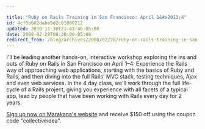 ```yaml
---

title: "Ruby on Rails Training in San Francisco: April 1&#x2013;4"
id: 4cf5b662dabe9d2c61000212
updated: 2010-11-30T21:43:46-05:00
date: 2008-02-28T09:30:00-05:00
redirect_from: /blog/archives/2008/02/28/ruby-on-rails-training-in-san-francisco-april-1-4/
---
```


I'll be leading another hands-on, interactive workshop exploring the ins and outs of Ruby on Rails in San Francisco on April 1–4. Experience the Rails way of approaching web applications, starting with the basics of Ruby and Rails, and then diving into the full Rails' MVC stack, testing techniques, Ajax and even web services. In the 4 day class, we'll work through the full life-cycle of a Rails project, giving you experience with all facets of a typical app, lead by people that have been working with Rails every day for 2 years.

[Sign up now on Marakana's website](http://marakana.com/training/ruby/ruby_on_rails.html?a=collectiveidea) and receive $150 off using the coupon code "</em>collectiveidea</em>".
